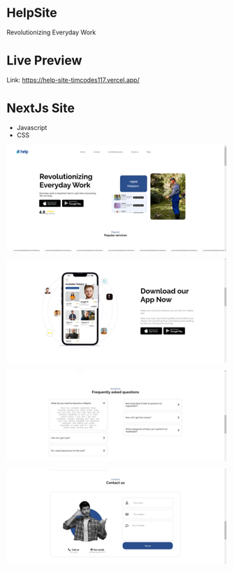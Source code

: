# HelpSite
Revolutionizing Everyday Work

# Live Preview
Link: https://help-site-timcodes117.vercel.app/

# NextJs Site
- Javascript
- CSS

![Help-site](HS.PNG)


![Help-site](DAN.PNG)


![Help-site](FAQ.PNG)

![Help-site](CT.PNG)
